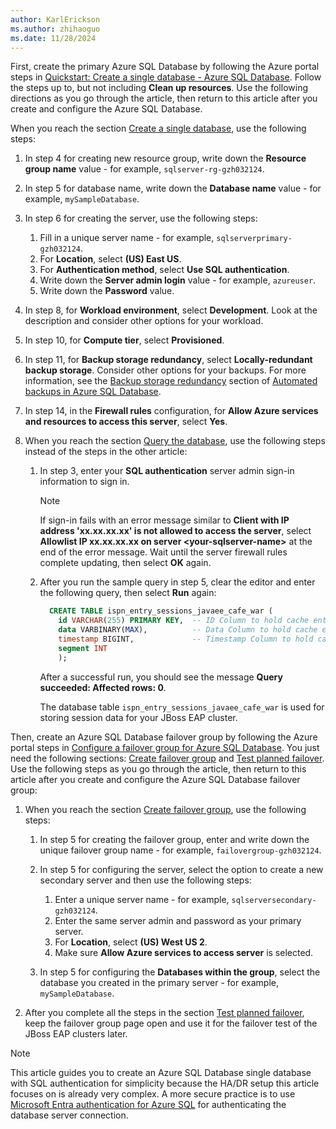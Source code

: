 ```yaml
---
author: KarlErickson
ms.author: zhihaoguo
ms.date: 11/28/2024
---
```


First, create the primary Azure SQL Database by following the Azure portal steps in [Quickstart: Create a single database - Azure SQL Database](/azure/azure-sql/database/single-database-create-quickstart?view=azuresql-db&preserve-view=true&tabs=azure-portal). Follow the steps up to, but not including **Clean up resources**. Use the following directions as you go through the article, then return to this article after you create and configure the Azure SQL Database.

When you reach the section [Create a single database](/azure/azure-sql/database/single-database-create-quickstart?view=azuresql-db&preserve-view=true&tabs=azure-portal#create-a-single-database), use the following steps:

1. In step 4 for creating new resource group, write down the **Resource group name** value - for example, `sqlserver-rg-gzh032124`.

1. In step 5 for database name, write down the **Database name** value - for example, `mySampleDatabase`.

1. In step 6 for creating the server, use the following steps:

    1. Fill in a unique server name - for example, `sqlserverprimary-gzh032124`.
    1. For **Location**, select **(US) East US**.
    1. For **Authentication method**, select **Use SQL authentication**.
    1. Write down the **Server admin login** value - for example, `azureuser`.
    1. Write down the **Password** value.

1. In step 8, for **Workload environment**, select **Development**. Look at the description and consider other options for your workload.

1. In step 10, for **Compute tier**, select **Provisioned**.

1. In step 11, for **Backup storage redundancy**, select **Locally-redundant backup storage**. Consider other options for your backups. For more information, see the [Backup storage redundancy](/azure/azure-sql/database/automated-backups-overview?view=azuresql-db&preserve-view=true#backup-storage-redundancy) section of [Automated backups in Azure SQL Database](/azure/azure-sql/database/automated-backups-overview?view=azuresql-db&preserve-view=true).

1. In step 14, in the **Firewall rules** configuration, for **Allow Azure services and resources to access this server**, select **Yes**.

1. When you reach the section [Query the database](/azure/azure-sql/database/single-database-create-quickstart?view=azuresql-db&preserve-view=true&tabs=azure-portal#query-the-database), use the following steps instead of the steps in the other article:

    1. In step 3, enter your **SQL authentication** server admin sign-in information to sign in.

       > [!NOTE]
       > If sign-in fails with an error message similar to **Client with IP address 'xx.xx.xx.xx' is not allowed to access the server**, select **Allowlist IP xx.xx.xx.xx on server \<your-sqlserver-name\>** at the end of the error message. Wait until the server firewall rules complete updating, then select **OK** again.

    1. After you run the sample query in step 5, clear the editor and enter the following query, then select **Run** again:

       ```sql
         CREATE TABLE ispn_entry_sessions_javaee_cafe_war (
           id VARCHAR(255) PRIMARY KEY,  -- ID Column to hold cache entry ids
           data VARBINARY(MAX),          -- Data Column to hold cache entry data
           timestamp BIGINT,             -- Timestamp Column to hold cache entry timestamps
           segment INT
           );
       ```

       After a successful run, you should see the message **Query succeeded: Affected rows: 0**.

       The database table `ispn_entry_sessions_javaee_cafe_war` is used for storing session data for your JBoss EAP cluster.

Then, create an Azure SQL Database failover group by following the Azure portal steps in [Configure a failover group for Azure SQL Database](/azure/azure-sql/database/failover-group-configure-sql-db?view=azuresql-db&preserve-view=true&tabs=azure-portal&pivots=azure-sql-single-db). You just need the following sections: [Create failover group](/azure/azure-sql/database/failover-group-configure-sql-db?view=azuresql-db&preserve-view=true&tabs=azure-portal&pivots=azure-sql-single-db#create-failover-group) and [Test planned failover](/azure/azure-sql/database/failover-group-configure-sql-db?view=azuresql-db&preserve-view=true&tabs=azure-portal&pivots=azure-sql-single-db#test-planned-failover). Use the following steps as you go through the article, then return to this article after you create and configure the Azure SQL Database failover group:

1. When you reach the section [Create failover group](/azure/azure-sql/database/failover-group-configure-sql-db?view=azuresql-db&preserve-view=true&tabs=azure-portal&pivots=azure-sql-single-db#create-failover-group), use the following steps:

    1. In step 5 for creating the failover group, enter and write down the unique failover group name - for example, `failovergroup-gzh032124`.

    1. In step 5 for configuring the server, select the option to create a new secondary server and then use the following steps:

        1. Enter a unique server name - for example, `sqlserversecondary-gzh032124`.
        1. Enter the same server admin and password as your primary server.
        1. For **Location**, select **(US) West US 2**.
        1. Make sure **Allow Azure services to access server** is selected.

    1. In step 5 for configuring the **Databases within the group**, select the database you created in the primary server - for example, `mySampleDatabase`.

1. After you complete all the steps in the section [Test planned failover](/azure/azure-sql/database/failover-group-configure-sql-db?view=azuresql-db&preserve-view=true&tabs=azure-portal&pivots=azure-sql-single-db#test-planned-failover), keep the failover group page open and use it for the failover test of the JBoss EAP clusters later.

> [!NOTE]
> This article guides you to create an Azure SQL Database single database with SQL authentication for simplicity because the HA/DR setup this article focuses on is already very complex. A more secure practice is to use [Microsoft Entra authentication for Azure SQL](/azure/azure-sql/database/authentication-aad-overview?preserve-view=true&view=azuresql-db) for authenticating the database server connection.
